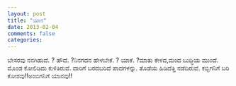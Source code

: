 ```yaml
---
layout: post
title: "ಯಾನ"
date: 2013-02-04
comments: false
categories: 
---
```



ಬೇಸರವು ನನಗಿಹುದೆ. ? ಹೌದೆ. ?ನಿನಗದನ ಹೇಳಬೇಕೆ. ? ಯಾಕೆ. ?ಮಾತು ಕೇಳದ,ಮಂದ ಬುದ್ಧಿಯ ಮುಂದೆ. ಮೊಂಡ ಕೋಲಿಡಿದು ಕುಳಿತಿರುವೆ. ದಾರಿಗೆ ಬರದಬರಿದೆ ಪಾದಗಳನ್ನು. ತೊಡೆಯ ಹಿಡಿದೆತ್ತಿ ನಡೆದಿರುವೆ. ಕಬ್ಬಿಗನಿಗೆ ಬರಿ ಕೋಶವು!!ಅಂಬಿಗನಿಗೆ ಯಾನವು!!
